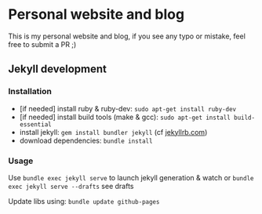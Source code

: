 # Personal website and blog

This is my personal website and blog, if you see any typo or mistake, feel free to submit a PR ;)

## Jekyll development

### Installation

- [if needed] install ruby & ruby-dev: `sudo apt-get install ruby-dev`
- [if needed] install build tools (make & gcc): `sudo apt-get install build-essential`
- install jekyll: `gem install bundler jekyll` (cf [jekyllrb.com](https://jekyllrb.com))
- download dependencies: `bundle install`

### Usage

Use `bundle exec jekyll serve` to launch jekyll generation & watch
or `bundle exec jekyll serve --drafts` see drafts

Update libs using: `bundle update github-pages`

